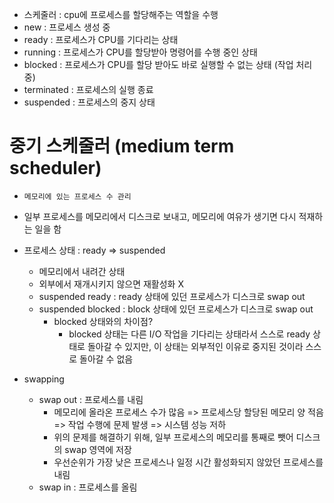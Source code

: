 

* 스케줄러 : cpu에 프로세스를 할당해주는 역할을 수행
* new : 프로세스 생성 중
* ready : 프로세스가 CPU를 기다리는 상태
* running : 프로세스가 CPU를 할당받아 명령어를 수행 중인 상태
* blocked : 프로세스가 CPU를 할당 받아도 바로 실행할 수 없는 상태 (작업 처리 중)
* terminated : 프로세스의 실행 종료
* suspended : 프로세스의 중지 상태



# 중기 스케줄러 (medium term scheduler)

* `메모리에 있는 프로세스 수 관리`
* 일부 프로세스를 메모리에서 디스크로 보내고, 메모리에 여유가 생기면 다시 적재하는 일을 함



* 프로세스 상태 : ready => suspended
  * 메모리에서 내려간 상태
  * 외부에서 재개시키지 않으면 재활성화 X
  * suspended ready : ready 상태에 있던 프로세스가 디스크로 swap out
  * suspended blocked : block 상태에 있던 프로세스가 디스크로 swap out
    * blocked 상태와의 차이점?
      * blocked 상태는 다른 I/O 작업을 기다리는 상태라서 스스로 ready 상태로 돌아갈 수 있지만, 이 상태는 외부적인 이유로 중지된 것이라 스스로 돌아갈 수 없음
      
      
* swapping
  * swap out : 프로세스를 내림
    * 메모리에 올라온 프로세스 수가 많음 => 프로세스당 할당된 메모리 양 적음 => 작업 수행에 문제 발생 => 시스템 성능 저하
    * 위의 문제를 해결하기 위해, 일부 프로세스의 메모리를 통째로 뺏어 디스크의 swap 영역에 저장
    * 우선순위가 가장 낮은 프로세스나 일정 시간 활성화되지 않았던 프로세스를 내림
  * swap in : 프로세스를 올림